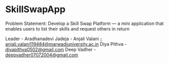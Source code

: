 # SkillSwapApp

Problem Statement: Develop a Skill Swap Platform — a mini application that enables users to list their skills and 
request others in return

Leader - Aradhanadevi Jadeja - 
Anjali Valani -anjali.valani119484@marwadiuniversity.ac.in 
Diya Pithva - diyapithva0502@gmail.com
Deep Vadher - deepvadher07072004@gmail.com

